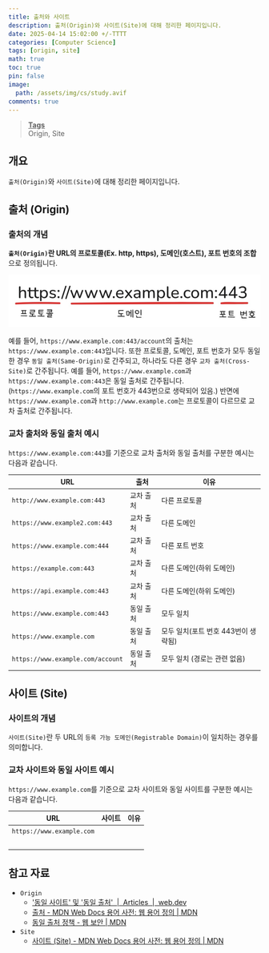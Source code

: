```yaml
---
title: 출처와 사이트
description: 출처(Origin)와 사이트(Site)에 대해 정리한 페이지입니다.
date: 2025-04-14 15:02:00 +/-TTTT
categories: [Computer Science]
tags: [origin, site]
math: true
toc: true
pin: false
image:
  path: /assets/img/cs/study.avif
comments: true
---
```


<blockquote class="prompt-info"><p><strong><u>Tags</u></strong><br>
Origin, Site</p></blockquote>

## 개요

`출처(Origin)`와 `사이트(Site)`에 대해 정리한 페이지입니다.

## 출처 (Origin)

### 출처의 개념

<b>`출처(Origin)`란 URL의 프로토콜(Ex. http, https), 도메인(호스트), 포트 번호의 조합</b>으로 정의됩니다.

<img src="/assets/img/cs/origin-and-site/pic1.jpg" alt="origin"/>

예를 들어, `https://www.example.com:443/account`의 출처는 `https://www.example.com:443`입니다. 또한 프로토콜, 도메인, 포트 번호가 모두 동일한 경우 `동일 출처(Same-Origin)`로 간주되고, 하나라도 다른 경우 `교차 출처(Cross-Site)`로 간주됩니다. 예를 들어, `https://www.example.com`과 `https://www.example.com:443`은 동일 출처로 간주됩니다.(`https://www.example.com`의 포트 번호가 443번으로 생략되어 있음.) 반면에 `https://www.example.com`과 `http://www.example.com`는 프로토콜이 다르므로 교차 출처로 간주됩니다.

### 교차 출처와 동일 출처 예시

`https://www.example.com:443`를 기준으로 교차 출처와 동일 출처를 구분한 예시는 다음과 같습니다.

| URL                               | 출처      | 이유                                |
| --------------------------------- | --------- | ----------------------------------- |
| `http://www.example.com:443`      | 교차 출처 | 다른 프로토콜                       |
| `https://www.example2.com:443`    | 교차 출처 | 다른 도메인                         |
| `https://www.example.com:444`     | 교차 출처 | 다른 포트 번호                      |
| `https://example.com:443`         | 교차 출처 | 다른 도메인(하위 도메인)            |
| `https://api.example.com:443`     | 교차 출처 | 다른 도메인(하위 도메인)            |
| `https://www.example.com:443`     | 동일 출처 | 모두 일치                           |
| `https://www.example.com`         | 동일 출처 | 모두 일치(포트 번호 443번이 생략됨) |
| `https://www.example.com/account` | 동일 출처 | 모두 일치 (경로는 관련 없음)        |

## 사이트 (Site)

### 사이트의 개념

`사이트(Site)`란 두 URL의 `등록 가능 도메인(Registrable Domain)`이 일치하는 경우를 의미합니다.

### 교차 사이트와 동일 사이트 예시

`https://www.example.com`를 기준으로 교차 사이트와 동일 사이트를 구분한 예시는 다음과 같습니다.

| URL                       | 사이트 | 이유 |
| ------------------------- | ------ | ---- |
| `https://www.example.com` |        |      |
|                           |        |      |
|                           |        |      |
|                           |        |      |
|                           |        |      |
|                           |        |      |

## 참고 자료

- `Origin`
  - <a href="https://web.dev/articles/same-site-same-origin?hl=ko" target="_blank">&apos;동일 사이트&apos; 및 &apos;동일 출처&apos; &nbsp;|&nbsp; Articles &nbsp;|&nbsp; web.dev</a>
  - <a href="https://developer.mozilla.org/ko/docs/Glossary/Origin" target="_blank">출처 - MDN Web Docs 용어 사전: 웹 용어 정의 | MDN</a>
  - <a href="https://developer.mozilla.org/ko/docs/Web/Security/Same-origin_policy" target="_blank">동일 출처 정책 - 웹 보안 | MDN</a>
- `Site`
  - <a href="https://developer.mozilla.org/ko/docs/Glossary/Site" target="_blank">사이트 (Site) - MDN Web Docs 용어 사전: 웹 용어 정의 | MDN</a>
